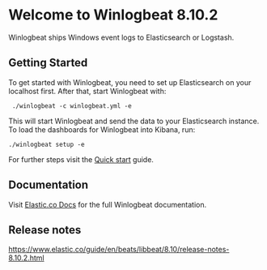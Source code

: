 # Welcome to Winlogbeat 8.10.2

Winlogbeat ships Windows event logs to Elasticsearch or Logstash.

## Getting Started

To get started with Winlogbeat, you need to set up Elasticsearch on
your localhost first. After that, start Winlogbeat with:

     ./winlogbeat -c winlogbeat.yml -e

This will start Winlogbeat and send the data to your Elasticsearch
instance. To load the dashboards for Winlogbeat into Kibana, run:

    ./winlogbeat setup -e

For further steps visit the
[Quick start](https://www.elastic.co/guide/en/beats/winlogbeat/8.10/winlogbeat-installation-configuration.html) guide.

## Documentation

Visit [Elastic.co Docs](https://www.elastic.co/guide/en/beats/winlogbeat/8.10/index.html)
for the full Winlogbeat documentation.

## Release notes

https://www.elastic.co/guide/en/beats/libbeat/8.10/release-notes-8.10.2.html
